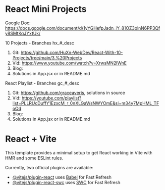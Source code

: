 # React Mini Projects
Google Doc: https://docs.google.com/document/d/1yYGHefpJadn_iY_81OZ3olnN6PP3Qfy8SMtKqJYxtUk/

10 Projects - Branches hx_#_desc
  1. Git: https://github.com/HuXn-WebDev/React-With-10-Projects/tree/main/3.%20Projects
  2. Vid: https://www.youtube.com/watch?v=XrwsMN2IWnE
  3. Blog:
  4. Solutions in App.jsx or in README.md

React Playlist - Branches gc_#_desc
  1. Git: https://github.com/graceaveris, solutions in source
  2. Vid: https://youtube.com/playlist?list=PLLRUcDuffY1EzxcM_r_0nXLGaWsNWYOmE&si=m34y7MpHML_TFoOd
  3. Blog:
  4. Solutions in App.jsx or in README.md

# React + Vite

This template provides a minimal setup to get React working in Vite with HMR and some ESLint rules.

Currently, two official plugins are available:

- [@vitejs/plugin-react](https://github.com/vitejs/vite-plugin-react/blob/main/packages/plugin-react/README.md) uses [Babel](https://babeljs.io/) for Fast Refresh
- [@vitejs/plugin-react-swc](https://github.com/vitejs/vite-plugin-react-swc) uses [SWC](https://swc.rs/) for Fast Refresh
